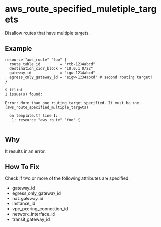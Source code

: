 # aws_route_specified_muletiple_targets

Disallow routes that have multiple targets.

## Example

```hcl
resource "aws_route" "foo" {
  route_table_id         = "rtb-1234abcd"
  destination_cidr_block = "10.0.1.0/22"
  gateway_id             = "igw-1234abcd"
  egress_only_gateway_id = "eigw-1234abcd" # second routing target?
}
```

```
$ tflint
1 issue(s) found:

Error: More than one routing target specified. It must be one. (aws_route_specified_multiple_targets)

  on template.tf line 1:
   1: resource "aws_route" "foo" {
 
```

## Why

It results in an error.

## How To Fix

Check if two or more of the following attributes are specified:

- gateway_id
- egress_only_gateway_id
- nat_gateway_id
- instance_id
- vpc_peering_connection_id
- network_interface_id
- transit_gateway_id
